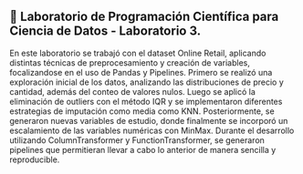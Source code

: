 ## 🧪 Laboratorio de Programación Científica para Ciencia de Datos - Laboratorio 3.

En este laboratorio se trabajó con el dataset Online Retail, aplicando distintas técnicas de preprocesamiento y creación de variables, focalizandose en el uso de Pandas y Pipelines. Primero se realizó una exploración inicial de los datos, analizando las distribuciones de precio y cantidad, además del conteo de valores nulos. Luego se aplicó la eliminación de outliers con el método IQR y se implementaron diferentes estrategias de imputación como media como KNN. Posteriormente,  se generaron nuevas variables de estudio, donde finalmente se incorporó un escalamiento de las variables numéricas con MinMax.
Durante el desarrollo  utilizando ColumnTransformer y FunctionTransformer, se generaron pipelines que permitieran llevar a cabo lo anterior de manera sencilla y reproducible.

